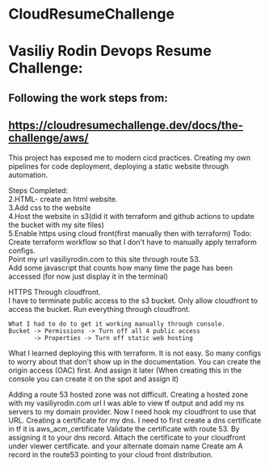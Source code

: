 # CloudResumeChallenge

# Vasiliy Rodin Devops Resume Challenge:<br>
## Following the work steps from: <br>
## https://cloudresumechallenge.dev/docs/the-challenge/aws/<br>

This project has exposed me to modern cicd practices. Creating my own pipelines for code deployment, deploying a static website through automation. <br>

Steps Completed:<br>
    2.HTML- create an html website.<br>
    3.Add css to the website<br>
    4.Host the website in s3(did it with terraform and github actions to update the bucket with my site files)<br>
    5.Enable https using cloud front(first manually then with terraform)
Todo:<br>
    Create terraform workflow so that I don't have to manually apply terraform configs.<br>
    Point my url vasiliyrodin.com to this site through route 53.<br>
    Add some javascript that counts how many time the page has been accessed (for now just display it in the terminal)<br>

HTTPS Through cloudfront.<br>
    I have to terminate public access to the s3 bucket.
    Only allow cloudfront to access the bucket.
    Run everything through cloudfront.

    What I had to do to get it working manually through console.
    Bucket -> Permissions -> Turn off all 4 public access
           -> Properties -> Turn off static web hosting

What I learned deploying this with terraform.
    It is not easy. So many configs to worry about that don't show up in the documentation.
    You can create the origin access (OAC) first. And assign it later (When creating this in the console you can create it on the spot and assign it)

Adding a route 53 hosted zone was not difficult.
    Creating a hosted zone with my vasiliyrodin.com url I was able to view tf output and add my ns servers to my domain provider. Now I need hook my cloudfront to use that URL.
Creating a certificate for my dns.
    I need to first create a dns certificate in tf it is aws_acm_certificate
    Validate the certificate with route 53. By assigning it to your dns record.
    Attach the certificate to your cloudfront under viewer certificate. and your alternate domain name
    Create am  A record in the route53 pointing to your cloud front distribution.